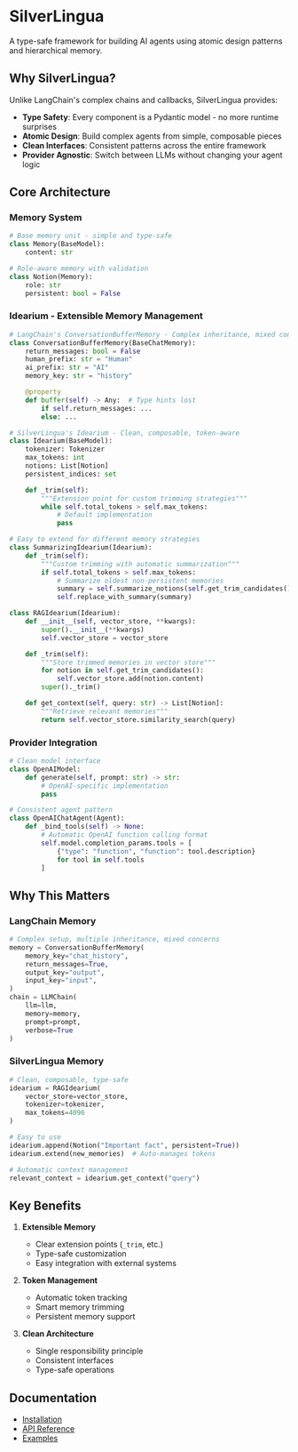 # SilverLingua

A type-safe framework for building AI agents using atomic design patterns and hierarchical memory.

## Why SilverLingua?

Unlike LangChain's complex chains and callbacks, SilverLingua provides:

- **Type Safety**: Every component is a Pydantic model - no more runtime surprises
- **Atomic Design**: Build complex agents from simple, composable pieces
- **Clean Interfaces**: Consistent patterns across the entire framework
- **Provider Agnostic**: Switch between LLMs without changing your agent logic

## Core Architecture

### Memory System

```python
# Base memory unit - simple and type-safe
class Memory(BaseModel):
    content: str

# Role-aware memory with validation
class Notion(Memory):
    role: str
    persistent: bool = False
```

### Idearium - Extensible Memory Management

```python
# LangChain's ConversationBufferMemory - Complex inheritance, mixed concerns
class ConversationBufferMemory(BaseChatMemory):
    return_messages: bool = False
    human_prefix: str = "Human"
    ai_prefix: str = "AI"
    memory_key: str = "history"

    @property
    def buffer(self) -> Any:  # Type hints lost
        if self.return_messages: ...
        else: ...

# SilverLingua's Idearium - Clean, composable, token-aware
class Idearium(BaseModel):
    tokenizer: Tokenizer
    max_tokens: int
    notions: List[Notion]
    persistent_indices: set

    def _trim(self):
        """Extension point for custom trimming strategies"""
        while self.total_tokens > self.max_tokens:
            # Default implementation
            pass

# Easy to extend for different memory strategies
class SummarizingIdearium(Idearium):
    def _trim(self):
        """Custom trimming with automatic summarization"""
        if self.total_tokens > self.max_tokens:
            # Summarize oldest non-persistent memories
            summary = self.summarize_notions(self.get_trim_candidates())
            self.replace_with_summary(summary)

class RAGIdearium(Idearium):
    def __init__(self, vector_store, **kwargs):
        super().__init__(**kwargs)
        self.vector_store = vector_store

    def _trim(self):
        """Store trimmed memories in vector store"""
        for notion in self.get_trim_candidates():
            self.vector_store.add(notion.content)
        super()._trim()

    def get_context(self, query: str) -> List[Notion]:
        """Retrieve relevant memories"""
        return self.vector_store.similarity_search(query)
```

### Provider Integration

```python
# Clean model interface
class OpenAIModel:
    def generate(self, prompt: str) -> str:
        # OpenAI-specific implementation
        pass

# Consistent agent pattern
class OpenAIChatAgent(Agent):
    def _bind_tools(self) -> None:
        # Automatic OpenAI function calling format
        self.model.completion_params.tools = [
            {"type": "function", "function": tool.description}
            for tool in self.tools
        ]
```

## Why This Matters

### LangChain Memory

```python
# Complex setup, multiple inheritance, mixed concerns
memory = ConversationBufferMemory(
    memory_key="chat_history",
    return_messages=True,
    output_key="output",
    input_key="input",
)
chain = LLMChain(
    llm=llm,
    memory=memory,
    prompt=prompt,
    verbose=True
)
```

### SilverLingua Memory

```python
# Clean, composable, type-safe
idearium = RAGIdearium(
    vector_store=vector_store,
    tokenizer=tokenizer,
    max_tokens=4096
)

# Easy to use
idearium.append(Notion("Important fact", persistent=True))
idearium.extend(new_memories)  # Auto-manages tokens

# Automatic context management
relevant_context = idearium.get_context("query")
```

## Key Benefits

1. **Extensible Memory**

   - Clear extension points (`_trim`, etc.)
   - Type-safe customization
   - Easy integration with external systems

2. **Token Management**

   - Automatic token tracking
   - Smart memory trimming
   - Persistent memory support

3. **Clean Architecture**
   - Single responsibility principle
   - Consistent interfaces
   - Type-safe operations

## Documentation

- [Installation](getting-started/installation.md)
- [API Reference](api/core/index.md)
- [Examples](getting-started/quickstart.md)
